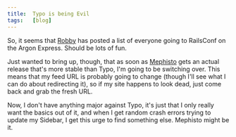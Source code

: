 ```yaml
---
title:  Typo is being Evil
tags:   [blog]
---
```


So, it seems that [Robby](http://www.robbyonrails.com/) has posted a list of everyone going to RailsConf on the Argon Express. Should be lots of fun.

Just wanted to bring up, though, that as soon as [Mephisto](http://weblog.techno-weenie.net/) gets an actual release that's more stable than Typo, I'm going to be switching over. This means that my feed URL is probably going to change (though I'll see what I can do about redirecting it), so if my site happens to look dead, just come back and grab the fresh URL.

Now, I don't have anything major against Typo, it's just that I only really want the basics out of it, and when I get random crash errors trying to update my Sidebar, I get this urge to find something else. Mephisto might be it.

